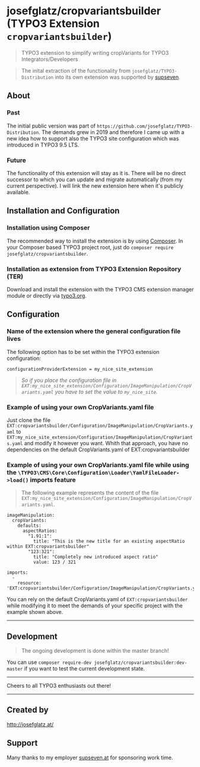 # josefglatz/cropvariantsbuilder (TYPO3 Extension `cropvariantsbuilder`)

> TYPO3 extension to simplify writing cropVariants for TYPO3
> Integrators/Developers

> The inital extraction of the functionality from
> `josefglatz/TYPO3-Distribution` into its own extension was supported
> by [supseven](https://www.supseven.at/).

## About

### Past

The initial public version was part of
`https://github.com/josefglatz/TYPO3-Distribution`. The demands grew in
2019 and therefore I came up with a new idea how to support also the
TYPO3 site configuration which was introduced in TYPO3 9.5 LTS.

### Future

The functionality of this extension will stay as it is. There will be no
direct successor to which you can update and migrate automatically (from
my current perspective). I will link the new extension here when it's
publicly available.

## Installation and Configuration

### Installation using Composer

The recommended way to install the extension is by using
[Composer](https://getcomposer.org/). In your Composer based TYPO3
project root, just do `composer require josefglatz/cropvariantsbuilder`.

### Installation as extension from TYPO3 Extension Repository (TER)

Download and install the extension with the TYPO3 CMS extension manager
module or directly via
[typo3.org](https://typo3.org/extensions/repository/view/cropvariantsbuilder).

## Configuration

### Name of the extension where the general configuration file lives

The following option has to be set within the TYPO3 extension
configuration:

```
configurationProviderExtension = my_nice_site_extension
```

> *So if you place the configuration file in
> `EXT:my_nice_site_extension/Configuration/ImageManipulation/CropVariants.yaml`
> you have to set the value to `my_nice_site`.*


### Example of using your own CropVariants.yaml file

Just clone the file
`EXT:cropvariantsbuilder/Configuration/ImageManipulation/CropVariants.yaml`
to
`EXT:my_nice_site_extension/Configuration/ImageManipulation/CropVariants.yaml`
and modify it however you want. Whith that approach, you have no
dependencies on the default CropVariants.yaml of EXT:cropvariantsbuilder

### Example of using your own CropVariants.yaml file while using the `\TYPO3\CMS\Core\Configuration\Loader\YamlFileLoader->load()` imports feature

> The following example represents the content of the file
> `EXT:my_nice_site_extension/Configuration/ImageManipulation/CropVariants.yaml`.

```
imageManipulation:
  cropVariants:
    defaults:
      aspectRatios:
        "1.91:1":
          title: "This is the new title for an existing aspectRatio within EXT:cropvariantsbuilder"
        "123:321":
          title: "Completely new introduced aspect ratio"
          value: 123 / 321

imports:
  -
    resource: 'EXT:cropvariantsbuilder/Configuration/ImageManipulation/CropVariants.yaml'

```

You can rely on the default CropVariants.yaml of
`EXT:cropvariantsbuilder` while modifying it to meet the demands of your
specific project with the example shown above.

---

## Development

> The ongoing development is done within the master branch!

You can use `composer require-dev
josefglatz/cropvariantsbuilder:dev-master` if you want to test the
current development state.


---

Cheers to all TYPO3 enthusiasts out there!

---

## Created by

http://josefglatz.at/

## Support

Many thanks to my employer [supseven.at](https://www.supseven.at/) for
sponsoring work time.
